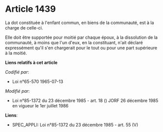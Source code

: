 # Article 1439

La dot constituée à l'enfant commun, en biens de la communauté, est à la charge de celle-ci.

Elle doit être supportée pour moitié par chaque époux, à la dissolution de la communauté, à moins que l'un d'eux, en la
constituant, n'ait déclaré expressément qu'il s'en chargerait pour le tout ou pour une part supérieure à la moitié.

**Liens relatifs à cet article**

_Codifié par_:

  - Loi n°65-570 1965-07-13

_Modifié par_:

  - Loi n°85-1372 du 23 décembre 1985 - art. 18 () JORF 26 décembre 1985 en vigueur le 1er juillet 1986

**Liens**:

  - SPEC_APPLI: Loi n°85-1372 du 23 décembre 1985 - art. 55 (V)
